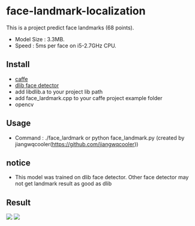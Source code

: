 # face-landmark-localization
This is a project predict face landmarks (68 points).
- Model Size : 3.3MB.
- Speed : 5ms per face on i5-2.7GHz CPU.

## Install
- [caffe](https://github.com/BVLC/caffe)
- [dlib face detector](http://dlib.net/)
- add libdlib.a to your project lib path
- add face_lardmark.cpp to your caffe project example folder
- opencv<p>

## Usage

- Command : ./face_lardmark or python face_landmark.py (created by jiangwqcooler(https://github.com/jiangwqcooler))

## notice
- This model was trained on dlib face detector. Other face detector may not get landmark result as good as dlib

## Result
![](result/7_result.jpg)
![](result/8_result.jpg)
